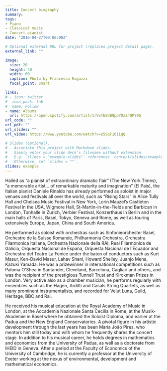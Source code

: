 ```yaml
---
title: Concert biography
summary: 
tags:
- Piano
- Classical music
- Concert pianist
date: "2016-04-27T00:00:00Z"

# Optional external URL for project (replaces project detail page).
external_link: ""

image:
  size: 20
  height: 40
  width: 60
  caption: Photo by Francesco Ragazzi
  focal_point: Smart

links:
# - icon: twitter
#  icon_pack: fab
#  name: Follow
- name: Albums
  url: https://open.spotify.com/artist/1rVxTESUB9ppYOzZ4OPY9G
url_code: ""
url_pdf: ""
url_slides: ""
url_video: https://www.youtube.com/watch?v=z5SqF161iqQ

# Slides (optional).
#   Associate this project with Markdown slides.
#   Simply enter your slide deck's filename without extension.
#   E.g. `slides = "example-slides"` references `content/slides/example-slides.md`.
#   Otherwise, set `slides = ""`.
slides: example
---
```


Hailed as “a pianist of extraordinary dramatic flair” (The New York Times), “a memorable artist… of remarkable maturity and imagination” (El Paìs), the Italian pianist Daniele Rinaldo has already performed as soloist in major venues and festivals all over the world, such as “Rising Stars” in Alice Tully Hall and Chelsea Music Festival in New York, Lorin Maazel’s Castleton Festival in the USA, Wigmore Hall, St-Martin-in-the-Fields and Barbican in London, Tonhalle in Zurich, Verbier Festival, Konzerthaus in Berlin and in the main halls of Paris, Basel, Tokyo, Geneva and Rome, as well as touring extensively Europe, Japan, China and South America. 

He performed as soloist with orchestras such as Sinfonieorchester Basel, Orchestre de la Suisse Romande, Philharmonia Orchestra, Orchestra Filarmonica Italiana, Orchestra Nazionale della RAI, Real Filarmonica de Galicia, Orquesta Nacional de España, Orquesta Nacional de l’Ecuador and Orchestra del Teatro La Fenice under the baton of conductors such as Kurt Masur, Ken-David Masur, Lahav Shani, Howard Shelley, Juanjo Mena, Kazuki Yamada. He was a prizewinner in international competitions such as Paloma O'Shea in Santander, Cleveland, Barcelona, Cagliari and others, and was the recipient of the prestigious Tunnell Trust and Kirckman Prizes in London.  Very active also as a chamber musician, he performs regularly with ensembles such as the Hagen, Arditti and Casals String Quartets, as well as many prominent instrumentalists, and recorded for Velut Luna, Guild, Heritage, BBC and Rai. 

He received his musical education at the Royal Academy of Music in London, at the Accademia Nazionale Santa Cecilia in Rome, at the Musik-Akademie in Basel where he obtained the Soloist Diploma, and earlier at the Padua and the New England Conservatories. A pivotal figure in his artistic development through the last years has been Maria João Pires, who mentors him still today and with whom he frequently shares the concert stage. In addition to his musical career, he holds degrees in mathematics and economics from the University of Padua, as well as a doctorate from IHEID in Geneva. After a period at the Faculty of Economics of the University of Cambridge, he is currently a professor at the University of Exeter working at the nexus of environmental, development and mathematical economics.
